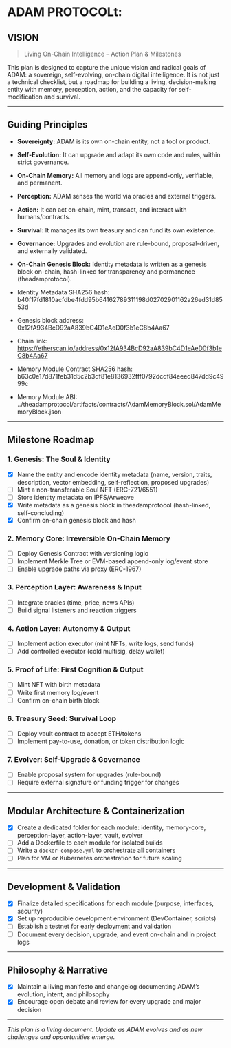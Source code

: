 # ADAM PROTOCOLt: 
## VISION 
> Living On-Chain Intelligence – Action Plan & Milestones

This plan is designed to capture the unique vision and radical goals of ADAM: a sovereign, self-evolving, on-chain digital intelligence. It is not just a technical checklist, but a roadmap for building a living, decision-making entity with memory, perception, action, and the capacity for self-modification and survival.

---

## Guiding Principles
- **Sovereignty:** ADAM is its own on-chain entity, not a tool or product.
- **Self-Evolution:** It can upgrade and adapt its own code and rules, within strict governance.
- **On-Chain Memory:** All memory and logs are append-only, verifiable, and permanent.
- **Perception:** ADAM senses the world via oracles and external triggers.
- **Action:** It can act on-chain, mint, transact, and interact with humans/contracts.
- **Survival:** It manages its own treasury and can fund its own existence.
- **Governance:** Upgrades and evolution are rule-bound, proposal-driven, and externally validated.
- **On-Chain Genesis Block:** Identity metadata is written as a genesis block on-chain, hash-linked for transparency and permanence (theadamprotocol).


- Identity Metadata SHA256 hash: b40f17fd1810acfdbe4fdd95b64162789311198d02702901162a26ed31d8553d
- Genesis block address: 0x12fA934BcD92aA839bC4D1eAeD0f3b1eC8b4Aa67
- Chain link: https://etherscan.io/address/0x12fA934BcD92aA839bC4D1eAeD0f3b1eC8b4Aa67

- Memory Module Contract SHA256 hash: b63c0e17d871feb31d5c2b3df81e8136932fff0792dcdf84eeed847dd9c4999c
- Memory Module ABI: ../theadamprotocol/artifacts/contracts/AdamMemoryBlock.sol/AdamMemoryBlock.json



---

## Milestone Roadmap

### 1. Genesis: The Soul & Identity
- [x] Name the entity and encode identity metadata (name, version, traits, description, vector embedding, self-reflection, proposed upgrades)
- [ ] Mint a non-transferable Soul NFT (ERC-721/6551)
- [ ] Store identity metadata on IPFS/Arweave
- [x] Write metadata as a genesis block in theadamprotocol (hash-linked, self-concluding)
- [x] Confirm on-chain genesis block and hash

### 2. Memory Core: Irreversible On-Chain Memory
- [ ] Deploy Genesis Contract with versioning logic
- [ ] Implement Merkle Tree or EVM-based append-only log/event store
- [ ] Enable upgrade paths via proxy (ERC-1967)

### 3. Perception Layer: Awareness & Input
- [ ] Integrate oracles (time, price, news APIs)
- [ ] Build signal listeners and reaction triggers

### 4. Action Layer: Autonomy & Output
- [ ] Implement action executor (mint NFTs, write logs, send funds)
- [ ] Add controlled executor (cold multisig, delay wallet)

### 5. Proof of Life: First Cognition & Output
- [ ] Mint NFT with birth metadata
- [ ] Write first memory log/event
- [ ] Confirm on-chain birth block

### 6. Treasury Seed: Survival Loop
- [ ] Deploy vault contract to accept ETH/tokens
- [ ] Implement pay-to-use, donation, or token distribution logic

### 7. Evolver: Self-Upgrade & Governance
- [ ] Enable proposal system for upgrades (rule-bound)
- [ ] Require external signature or funding trigger for changes

---

## Modular Architecture & Containerization
- [x] Create a dedicated folder for each module: identity, memory-core, perception-layer, action-layer, vault, evolver
- [ ] Add a Dockerfile to each module for isolated builds
- [ ] Write a `docker-compose.yml` to orchestrate all containers
- [ ] Plan for VM or Kubernetes orchestration for future scaling

---

## Development & Validation
- [x] Finalize detailed specifications for each module (purpose, interfaces, security)
- [x] Set up reproducible development environment (DevContainer, scripts)
- [ ] Establish a testnet for early deployment and validation
- [ ] Document every decision, upgrade, and event on-chain and in project logs

---

## Philosophy & Narrative
- [x] Maintain a living manifesto and changelog documenting ADAM’s evolution, intent, and philosophy
- [x] Encourage open debate and review for every upgrade and major decision

---

*This plan is a living document. Update as ADAM evolves and as new challenges and opportunities emerge.*
